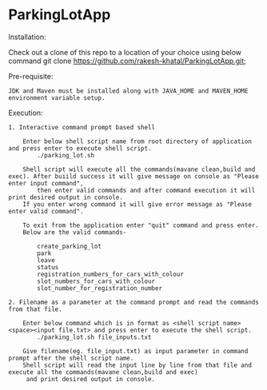 # ParkingLotApp

Installation:

 Check out a clone of this repo to a location of your choice using below command
	git clone https://github.com/rakesh-khatal/ParkingLotApp.git;

Pre-requisite:

	JDK and Maven must be installed along with JAVA_HOME and MAVEN_HOME environment variable setup.

Execution:
		 
	1. Interactive command prompt based shell
	
		Enter below shell script name from root directory of application and press enter to execute shell script.
			./parking_lot.sh
			
		Shell script will execute all the commands(mavane clean,build and exec). After buiild success it will give message on console as "Please enter input command",
			then enter valid commands and after command execution it will print desired output in console.
		If you enter wrong command it will give error message as "Please enter valid command".
		
		To exit from the application enter "quit" command and press enter.
		Below are the valid commands-
		
			create_parking_lot
			park
			leave
			status
			registration_numbers_for_cars_with_colour
			slot_numbers_for_cars_with_colour
			slot_number_for_registration_number
		 
	2. Filename as a parameter at the command prompt and read the commands from that file.
	
		Enter below command which is in format as <shell script name><space><input file.txt> and press enter to execute the shell script.
			./parking_lot.sh file_inputs.txt
			
		Give filename(eg. file_input.txt) as input parameter in command prompt after the shell script name. 
		Shell script will read the input line by line from that file and execute all the commands(mavane clean,build and exec)
		 and print desired output in console.
		  